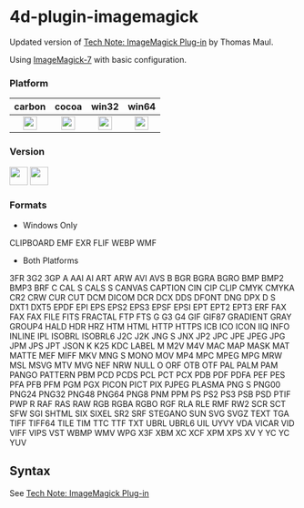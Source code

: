 4d-plugin-imagemagick
=====================

Updated version of [Tech Note: ImageMagick Plug-in](http://kb.4d.com/assetid=43892) by Thomas Maul.

Using [ImageMagick-7](https://www.imagemagick.org/script/index.php) with basic configuration.

### Platform

| carbon | cocoa | win32 | win64 |
|:------:|:-----:|:---------:|:---------:|
|<img src="https://cloud.githubusercontent.com/assets/1725068/22371562/1b091f0a-e4db-11e6-8458-8653954a7cce.png" width="24" height="24" />|<img src="https://cloud.githubusercontent.com/assets/1725068/22371562/1b091f0a-e4db-11e6-8458-8653954a7cce.png" width="24" height="24" />|<img src="https://cloud.githubusercontent.com/assets/1725068/22371562/1b091f0a-e4db-11e6-8458-8653954a7cce.png" width="24" height="24" />|<img src="https://cloud.githubusercontent.com/assets/1725068/22371562/1b091f0a-e4db-11e6-8458-8653954a7cce.png" width="24" height="24" />|

### Version

<img src="https://cloud.githubusercontent.com/assets/1725068/18940649/21945000-8645-11e6-86ed-4a0f800e5a73.png" width="32" height="32" /> <img src="https://cloud.githubusercontent.com/assets/1725068/18940648/2192ddba-8645-11e6-864d-6d5692d55717.png" width="32" height="32" />

### Formats

* Windows Only

CLIPBOARD
EMF
EXR
FLIF
WEBP
WMF

* Both Platforms

3FR
3G2
3GP
A
AAI
AI
ART
ARW
AVI
AVS
B
BGR
BGRA
BGRO
BMP
BMP2
BMP3
BRF
C
CAL
S
CALS
S
CANVAS
CAPTION
CIN
CIP
CLIP
CMYK
CMYKA
CR2
CRW
CUR
CUT
DCM
DICOM
DCR
DCX
DDS
DFONT
DNG
DPX
D
S
DXT1
DXT5
EPDF
EPI
EPS
EPS2
EPS3
EPSF
EPSI
EPT
EPT2
EPT3
ERF
FAX
FAX
FAX
FILE
FITS
FRACTAL
FTP
FTS
G
G3
G4
GIF
GIF87
GRADIENT
GRAY
GROUP4
HALD
HDR
HRZ
HTM
HTML
HTTP
HTTPS
ICB
ICO
ICON
IIQ
INFO
INLINE
IPL
ISOBRL
ISOBRL6
J2C
J2K
JNG
S
JNX
JP2
JPC
JPE
JPEG
JPG
JPM
JPS
JPT
JSON
K
K25
KDC
LABEL
M
M2V
M4V
MAC
MAP
MASK
MAT
MATTE
MEF
MIFF
MKV
MNG
S
MONO
MOV
MP4
MPC
MPEG
MPG
MRW
MSL
MSVG
MTV
MVG
NEF
NRW
NULL
O
ORF
OTB
OTF
PAL
PALM
PAM
PANGO
PATTERN
PBM
PCD
PCDS
PCL
PCT
PCX
PDB
PDF
PDFA
PEF
PES
PFA
PFB
PFM
PGM
PGX
PICON
PICT
PIX
PJPEG
PLASMA
PNG
S
PNG00
PNG24
PNG32
PNG48
PNG64
PNG8
PNM
PPM
PS
PS2
PS3
PSB
PSD
PTIF
PWP
R
RAF
RAS
RAW
RGB
RGBA
RGBO
RGF
RLA
RLE
RMF
RW2
SCR
SCT
SFW
SGI
SHTML
SIX
SIXEL
SR2
SRF
STEGANO
SUN
SVG
SVGZ
TEXT
TGA
TIFF
TIFF64
TILE
TIM
TTC
TTF
TXT
UBRL
UBRL6
UIL
UYVY
VDA
VICAR
VID
VIFF
VIPS
VST
WBMP
WMV
WPG
X3F
XBM
XC
XCF
XPM
XPS
XV
Y
YC
YC
YUV

## Syntax

See [Tech Note: ImageMagick Plug-in](https://github.com/miyako/4d-plugin-imagemagick/blob/master/ImageMagick/06-32%20ImageMagick.pdf)
